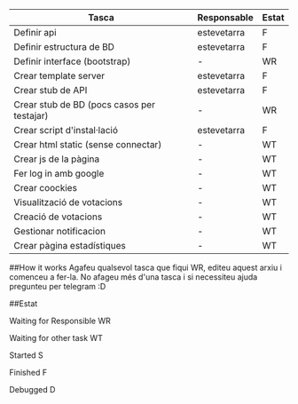  Tasca | Responsable | Estat  
 ---| --- | ---
 Definir api | estevetarra | F
 Definir estructura de BD | estevetarra | F
 Definir interface (bootstrap) | - | WR
 Crear template server | estevetarra | F
 Crear stub de API | estevetarra | F
 Crear stub de BD (pocs casos per testajar) | - | WR
 Crear script d'instal·lació | estevetarra | F
 Crear html static (sense connectar) | - | WT
 Crear js de la pàgina | - | WT
 Fer log in amb google | - | WT
 Crear coockies | - | WT
 Visualització de votacions | - | WT
 Creació de votacions | - | WT
 Gestionar notificacion | - | WT
 Crear pàgina estadístiques | - | WT


##How it works
Agafeu qualsevol tasca que fiqui WR, editeu aquest arxiu i comenceu a fer-la. No afageu més d'una tasca i si necessiteu ajuda pregunteu per telegram :D

##Estat

Waiting for Responsible WR

Waiting for other task WT

Started S

Finished  F

Debugged  D
